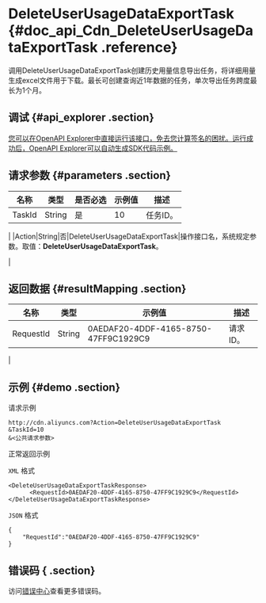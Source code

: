 # DeleteUserUsageDataExportTask {#doc_api_Cdn_DeleteUserUsageDataExportTask .reference}

调用DeleteUserUsageDataExportTask创建历史用量信息导出任务，将详细用量生成excel文件用于下载。最长可创建查询近1年数据的任务，单次导出任务跨度最长为1个月。

## 调试 {#api_explorer .section}

[您可以在OpenAPI Explorer中直接运行该接口，免去您计算签名的困扰。运行成功后，OpenAPI Explorer可以自动生成SDK代码示例。](https://api.aliyun.com/#product=Cdn&api=DeleteUserUsageDataExportTask&type=RPC&version=2018-05-10)

## 请求参数 {#parameters .section}

|名称|类型|是否必选|示例值|描述|
|--|--|----|---|--|
|TaskId|String|是|10|任务ID。

 |
|Action|String|否|DeleteUserUsageDataExportTask|操作接口名，系统规定参数。取值：**DeleteUserUsageDataExportTask**。

 |

## 返回数据 {#resultMapping .section}

|名称|类型|示例值|描述|
|--|--|---|--|
|RequestId|String|0AEDAF20-4DDF-4165-8750-47FF9C1929C9|请求ID。

 |

## 示例 {#demo .section}

请求示例

``` {#request_demo}
http://cdn.aliyuncs.com?Action=DeleteUserUsageDataExportTask
&TaskId=10
&<公共请求参数>
```

正常返回示例

`XML` 格式

``` {#xml_return_success_demo}
<DeleteUserUsageDataExportTaskResponse>
	  <RequestId>0AEDAF20-4DDF-4165-8750-47FF9C1929C9</RequestId>
</DeleteUserUsageDataExportTaskResponse>
```

`JSON` 格式

``` {#json_return_success_demo}
{
	"RequestId":"0AEDAF20-4DDF-4165-8750-47FF9C1929C9"
}
```

## 错误码 { .section}

访问[错误中心](https://error-center.aliyun.com/status/product/Cdn)查看更多错误码。

